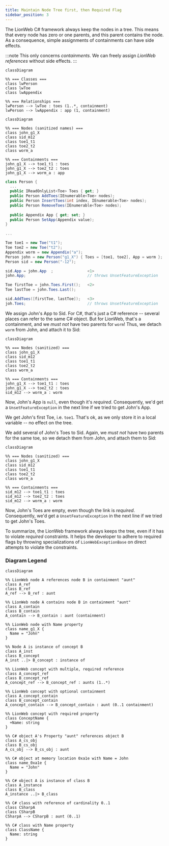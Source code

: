 ```yaml
---
title: Maintain Node Tree first, then Required Flag
sidebar_position: 3
---
```


The LionWeb C# framework always keep the nodes in a tree. This means that every node has zero or one parents, and this parent contains the node. As a consequence, simple assignments of containments can have side effects.

:::note
This only concerns _containments_.
We can freely assign _LionWeb references_ without side effects.
:::

```mermaid
classDiagram

%% === Classes ===
class lwPerson
class lwToe
class lwAppendix

%% === Relationships ===
lwPerson --> lwToe : toes (1..*, containment)
lwPerson --> lwAppendix : app (1, containment)
```

```mermaid
classDiagram

%% === Nodes (sanitized names) ===
class john_g1_X
class sid_m12
class toe1_t1
class toe2_t2
class worm_a

%% === Containments ===
john_g1_X --> toe1_t1 : toes
john_g1_X --> toe2_t2 : toes
john_g1_X --> worm_a : app
```

```csharp
class Person {
  ...
  public IReadOnlyList<Toe> Toes { get; }
  public Person AddToes(IEnumerable<Toe> nodes);
  public Person InsertToes(int index, IEnumerable<Toe> nodes);
  public Person RemoveToes(IEnumerable<Toe> nodes);
    
  public Appendix App { get; set; }
  public Person SetApp(Appendix value);
}

...

Toe toe1 = new Toe("t1");
Toe toe2 = new Toe("t2");
Appendix worm = new Appendix("a");
Person john = new Person("g1_X") { Toes = [toe1, toe2], App = worm };
Person sid = new Person("-12");

sid.App = john.App  ;               <1>
john.App;                           // throws UnsetFeatureException

Toe firstToe = john.Toes.First();   <2>
Toe lastToe = john.Toes.Last();

sid.AddToes([firstToe, lastToe]);   <3>
joh.Toes;                           // throws UnsetFeatureException    
````

We assign John's App to Sid.
For C#, that's just a C# reference -- several places can refer to the same C# object.
But for LionWeb, that's a containment, and we _must not_ have two parents for `worm`!
Thus, we detach `worm` from John, and attach it to Sid:

```mermaid
classDiagram

%% === Nodes (sanitized) ===
class john_g1_X
class sid_m12
class toe1_t1
class toe2_t2
class worm_a

%% === Containments ===
john_g1_X --> toe1_t1 : toes
john_g1_X --> toe2_t2 : toes
sid_m12 --> worm_a : worm
````

Now, John's App is `null`, even though it's _required_.
Consequently, we'd get a `UnsetFeatureException` in the next line if we tried to get John's App.

We get John's first Toe, i.e. `toe1`.
That's ok, as we only store it in a local variable -- no effect on the tree.

We add several of John's Toes to Sid.
Again, we _must not_ have two parents for the same toe, so we detach them from John, and attach them to Sid:

```mermaid
classDiagram

%% === Nodes (sanitized) ===
class john_g1_X
class sid_m12
class toe1_t1
class toe2_t2
class worm_a

%% === Containments ===
sid_m12 --> toe1_t1 : toes
sid_m12 --> toe2_t2 : toes
sid_m12 --> worm_a : worm
````

Now, John's Toes are empty, even though the link is _required_.
Consequently, we'd get a `UnsetFeatureException` in the next line if we tried to get John's Toes.

To summarize, the LionWeb framework always keeps the tree, even if it has to violate _required_ constraints.
It helps the developer to adhere to required flags by throwing specializations of `LionWebExceptionBase` on direct attempts to violate the constraints.

### Diagram Legend
```mermaid
classDiagram

%% LionWeb node A references node B in containment "aunt"
class A_ref
class B_ref
A_ref --> B_ref : aunt

%% LionWeb node A contains node B in containment "aunt"
class A_contain
class B_contain
A_contain --> B_contain : aunt (containment)

%% LionWeb node with Name property
class name_g1_X {
  Name = "John"
}

%% Node A is instance of concept B
class A_inst
class B_concept
A_inst ..|> B_concept : instance of

%% LionWeb concept with multiple, required reference
class A_concept_ref
class B_concept_ref
A_concept_ref --> B_concept_ref : aunts (1..*)

%% LionWeb concept with optional containment
class A_concept_contain
class B_concept_contain
A_concept_contain --> B_concept_contain : aunt (0..1 containment)

%% LionWeb concept with required property
class ConceptName {
  +Name: string
}

%% C# object A's Property "aunt" references object B
class A_cs_obj
class B_cs_obj
A_cs_obj --> B_cs_obj : aunt

%% C# object at memory location 0xa1e with Name = John
class name_0xa1e {
  Name = "John"
}

%% C# object A is instance of class B
class A_instance
class B_class
A_instance ..|> B_class

%% C# class with reference of cardinality 0..1
class CSharpA
class CSharpB
CSharpA --> CSharpB : aunt (0..1)

%% C# class with Name property
class ClassName {
  Name: string
}
```